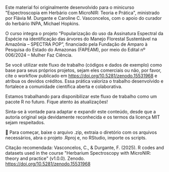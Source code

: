 Este material foi originalmente desenvolvido para o minicurso "Espectroscopia em Herbário com MicroNIR: Teoria e Prática", ministrado por Flávia M. Durgante e Caroline C. Vasconcelos, com o apoio do curador do herbário INPA, Michael Hopkins.

O curso integra o projeto “Popularização do uso da Assinatura Espectral da Espécie na identificação das árvores do Manejo Florestal Sustentável na Amazônia – SPECTRA POP”, financiado pela Fundação de Amparo à Pesquisa do Estado do Amazonas (FAPEAM), por meio do Edital nº 006/2024 – Mulher Faz Ciência.

Se você utilizar este fluxo de trabalho (códigos e dados de exemplo) como base para seus próprios projetos, sejam eles comerciais ou não, por favor, cite o workflow publicado em https://doi.org/10.5281/zenodo.15531968 e atribua os devidos créditos. Essa prática valoriza o trabalho desenvolvido e fortalece a comunidade científica aberta e colaborativa.

Estamos trabalhando para disponibilizar este fluxo de trabalho como um pacote R no futuro. Fique atento às atualizações!

Sinta-se à vontade para adaptar e expandir este conteúdo, desde que a autoria original seja devidamente reconhecida e os termos da licença MIT sejam respeitados.

📁 Para começar, baixe o arquivo .zip, extraia o diretório com os arquivos necessários, abra o projeto .Rproj e, no RStudio, importe os scripts.

Citação recomendada:
Vasconcelos, C., & Durgante, F. (2025). R codes and datasets used in the course "Herbarium Spectroscopy with MicroNIR: theory and practice" (v1.0.0). Zenodo. https://doi.org/10.5281/zenodo.15531968
